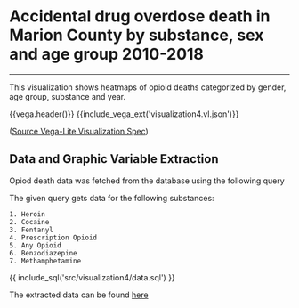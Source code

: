 # Accidental drug overdose death in Marion County by substance, sex and age group 2010-2018

---

This visualization shows heatmaps of opioid deaths categorized by gender, age group, substance and year.

{{vega.header()}}
{{include_vega_ext('visualization4.vl.json')}}

([Source Vega-Lite Visualization Spec](./visualization4.vl.json))

## Data and Graphic Variable Extraction

Opiod death data was fetched from the database using the following query

The given query gets data for the following substances:

    1. Heroin
    2. Cocaine
    3. Fentanyl
    4. Prescription Opioid
    5. Any Opioid
    6. Benzodiazepine
    7. Methamphetamine

{{ include_sql('src/visualization4/data.sql') }}

The extracted data can be found [here](../data/visualization4/data.csv)
